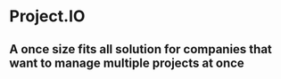 # Project.IO
## A once size fits all solution for companies that want to manage multiple projects at once
